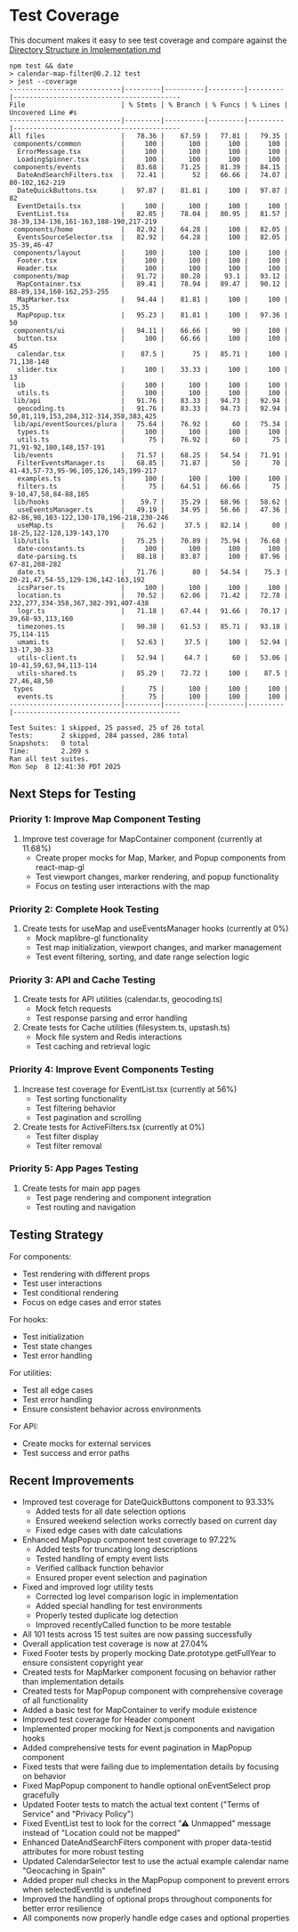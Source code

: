 # Test Coverage

This document makes it easy to see test coverage and compare against the [Directory Structure in Implementation.md](Implementation.md#directory-structure)

```
npm test && date
> calendar-map-filter@0.2.12 test
> jest --coverage
----------------------------|---------|----------|---------|---------|------------------------------------------
File                        | % Stmts | % Branch | % Funcs | % Lines | Uncovered Line #s
----------------------------|---------|----------|---------|---------|------------------------------------------
All files                   |   78.36 |    67.59 |   77.81 |   79.35 |
 components/common          |     100 |      100 |     100 |     100 |
  ErrorMessage.tsx          |     100 |      100 |     100 |     100 |
  LoadingSpinner.tsx        |     100 |      100 |     100 |     100 |
 components/events          |   83.68 |    71.25 |   81.39 |   84.15 |
  DateAndSearchFilters.tsx  |   72.41 |       52 |   66.66 |   74.07 | 80-102,162-219
  DateQuickButtons.tsx      |   97.87 |    81.81 |     100 |   97.87 | 82
  EventDetails.tsx          |     100 |      100 |     100 |     100 |
  EventList.tsx             |   82.05 |    78.04 |   80.95 |   81.57 | 38-39,134-136,161-163,188-190,217-219
 components/home            |   82.92 |    64.28 |     100 |   82.05 |
  EventsSourceSelector.tsx  |   82.92 |    64.28 |     100 |   82.05 | 35-39,46-47
 components/layout          |     100 |      100 |     100 |     100 |
  Footer.tsx                |     100 |      100 |     100 |     100 |
  Header.tsx                |     100 |      100 |     100 |     100 |
 components/map             |   91.72 |    80.28 |    93.1 |   93.12 |
  MapContainer.tsx          |   89.41 |    78.94 |   89.47 |   90.12 | 88-89,134,160-162,253-255
  MapMarker.tsx             |   94.44 |    81.81 |     100 |     100 | 15,35
  MapPopup.tsx              |   95.23 |    81.81 |     100 |   97.36 | 50
 components/ui              |   94.11 |    66.66 |      90 |     100 |
  button.tsx                |     100 |    66.66 |     100 |     100 | 45
  calendar.tsx              |    87.5 |       75 |   85.71 |     100 | 71,138-148
  slider.tsx                |     100 |    33.33 |     100 |     100 | 13
 lib                        |     100 |      100 |     100 |     100 |
  utils.ts                  |     100 |      100 |     100 |     100 |
 lib/api                    |   91.76 |    83.33 |   94.73 |   92.94 |
  geocoding.ts              |   91.76 |    83.33 |   94.73 |   92.94 | 50,81,119,153,284,312-314,358,383,425
 lib/api/eventSources/plura |   75.64 |    76.92 |      60 |   75.34 |
  types.ts                  |     100 |      100 |     100 |     100 |
  utils.ts                  |      75 |    76.92 |      60 |      75 | 71,91-92,100,148,157-191
 lib/events                 |   71.57 |    68.25 |   54.54 |   71.91 |
  FilterEventsManager.ts    |   68.85 |    71.87 |      50 |      70 | 41-43,57-73,95-96,105,126,145,199-217
  examples.ts               |     100 |      100 |     100 |     100 |
  filters.ts                |      75 |    64.51 |   66.66 |      75 | 9-10,47,58,84-88,105
 lib/hooks                  |    59.7 |    35.29 |   68.96 |   58.62 |
  useEventsManager.ts       |   49.19 |    34.95 |   56.66 |   47.36 | 82-86,98,103-122,130-178,196-218,230-246
  useMap.ts                 |   76.62 |     37.5 |   82.14 |      80 | 18-25,122-128,139-143,170
 lib/utils                  |   75.25 |    70.89 |   75.94 |   76.68 |
  date-constants.ts         |     100 |      100 |     100 |     100 |
  date-parsing.ts           |   88.18 |    83.87 |     100 |   87.96 | 67-81,280-282
  date.ts                   |   71.76 |       80 |   54.54 |    75.3 | 20-21,47,54-55,129-136,142-163,192
  icsParser.ts              |     100 |      100 |     100 |     100 |
  location.ts               |   70.52 |    62.06 |   71.42 |   72.78 | 232,277,334-358,367,382-391,407-438
  logr.ts                   |   71.18 |    67.44 |   91.66 |   70.17 | 39,68-93,113,160
  timezones.ts              |   90.38 |    61.53 |   85.71 |   93.18 | 75,114-115
  umami.ts                  |   52.63 |     37.5 |     100 |   52.94 | 13-17,30-33
  utils-client.ts           |   52.94 |     64.7 |      60 |   53.06 | 10-41,59,63,94,113-114
  utils-shared.ts           |   85.29 |    72.72 |     100 |    87.5 | 27,46,48,50
 types                      |      75 |      100 |     100 |     100 |
  events.ts                 |      75 |      100 |     100 |     100 |
----------------------------|---------|----------|---------|---------|------------------------------------------

Test Suites: 1 skipped, 25 passed, 25 of 26 total
Tests:       2 skipped, 284 passed, 286 total
Snapshots:   0 total
Time:        2.209 s
Ran all test suites.
Mon Sep  8 12:41:30 PDT 2025
```

## Next Steps for Testing

### Priority 1: Improve Map Component Testing

1. Improve test coverage for MapContainer component (currently at 11.68%)
    - Create proper mocks for Map, Marker, and Popup components from react-map-gl
    - Test viewport changes, marker rendering, and popup functionality
    - Focus on testing user interactions with the map

### Priority 2: Complete Hook Testing

1. Create tests for useMap and useEventsManager hooks (currently at 0%)
    - Mock maplibre-gl functionality
    - Test map initialization, viewport changes, and marker management
    - Test event filtering, sorting, and date range selection logic

### Priority 3: API and Cache Testing

1. Create tests for API utilities (calendar.ts, geocoding.ts)
    - Mock fetch requests
    - Test response parsing and error handling
2. Create tests for Cache utilities (filesystem.ts, upstash.ts)
    - Mock file system and Redis interactions
    - Test caching and retrieval logic

### Priority 4: Improve Event Components Testing

1. Increase test coverage for EventList.tsx (currently at 56%)
    - Test sorting functionality
    - Test filtering behavior
    - Test pagination and scrolling
2. Create tests for ActiveFilters.tsx (currently at 0%)
    - Test filter display
    - Test filter removal

### Priority 5: App Pages Testing

1. Create tests for main app pages
    - Test page rendering and component integration
    - Test routing and navigation

## Testing Strategy

For components:

-   Test rendering with different props
-   Test user interactions
-   Test conditional rendering
-   Focus on edge cases and error states

For hooks:

-   Test initialization
-   Test state changes
-   Test error handling

For utilities:

-   Test all edge cases
-   Test error handling
-   Ensure consistent behavior across environments

For API:

-   Create mocks for external services
-   Test success and error paths

## Recent Improvements

-   Improved test coverage for DateQuickButtons component to 93.33%
    -   Added tests for all date selection options
    -   Ensured weekend selection works correctly based on current day
    -   Fixed edge cases with date calculations
-   Enhanced MapPopup component test coverage to 97.22%
    -   Added tests for truncating long descriptions
    -   Tested handling of empty event lists
    -   Verified callback function behavior
    -   Ensured proper event selection and pagination
-   Fixed and improved logr utility tests
    -   Corrected log level comparison logic in implementation
    -   Added special handling for test environments
    -   Properly tested duplicate log detection
    -   Improved recentlyCalled function to be more testable
-   All 101 tests across 15 test suites are now passing successfully
-   Overall application test coverage is now at 27.04%
-   Fixed Footer tests by properly mocking Date.prototype.getFullYear to ensure consistent copyright year
-   Created tests for MapMarker component focusing on behavior rather than implementation details
-   Created tests for MapPopup component with comprehensive coverage of all functionality
-   Added a basic test for MapContainer to verify module existence
-   Improved test coverage for Header component
-   Implemented proper mocking for Next.js components and navigation hooks
-   Added comprehensive tests for event pagination in MapPopup component
-   Fixed tests that were failing due to implementation details by focusing on behavior
-   Fixed MapPopup component to handle optional onEventSelect prop gracefully
-   Updated Footer tests to match the actual text content ("Terms of Service" and "Privacy Policy")
-   Fixed EventList test to look for the correct "⚠ Unmapped" message instead of "Location could not be mapped"
-   Enhanced DateAndSearchFilters component with proper data-testid attributes for more robust testing
-   Updated CalendarSelector test to use the actual example calendar name "Geocaching in Spain"
-   Added proper null checks in the MapPopup component to prevent errors when selectedEventId is undefined
-   Improved the handling of optional props throughout components for better error resilience
-   All components now properly handle edge cases and optional properties
